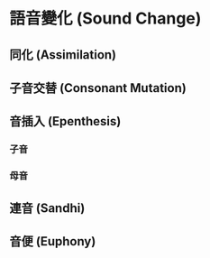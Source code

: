 # 語音變化 \(Sound Change\)

## 同化 \(Assimilation\)

## 子音交替 \(Consonant Mutation\)

## 音插入 \(Epenthesis\)

### 子音

### 母音

## 連音 \(Sandhi\)

## 音便 \(Euphony\)
